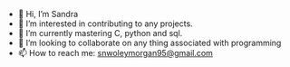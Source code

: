 - 👋 Hi, I’m Sandra
- 👀 I’m interested in contributing to any projects.
- 🌱 I’m currently mastering C, python and sql.
- 💞️ I’m looking to collaborate on any thing associated with programming
- 📫 How to reach me: <snwoleymorgan95@gmail.com>

<!---
Sanveille95/Sanveille95 is a ✨ special ✨ repository because its `README.md` (this file) appears on your GitHub profile.
You can click the Preview link to take a look at your changes.
--->
